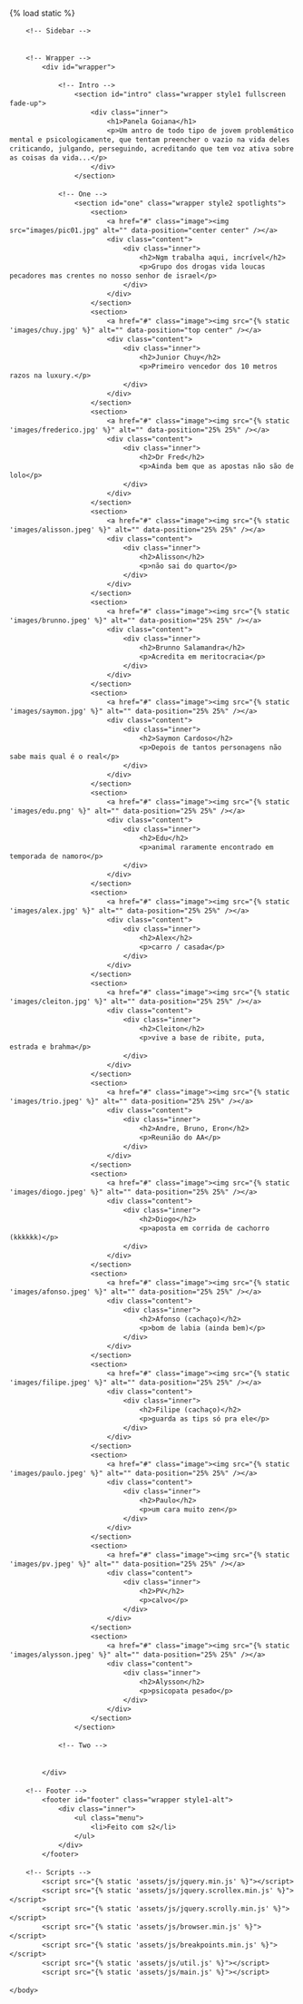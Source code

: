 {% load static %}
<!DOCTYPE HTML>
<!--
	Hyperspace by HTML5 UP
	html5up.net | @ajlkn
	Free for personal and commercial use under the CCA 3.0 license (html5up.net/license)
-->
<html>
	<head>
		<title>Hyperspace by HTML5 UP</title>
		<meta charset="utf-8" />
		<meta name="viewport" content="width=device-width, initial-scale=1, user-scalable=no" />
		<link rel="stylesheet" href="{% static 'assets/css/main.css' %}" />
		<noscript><link rel="stylesheet" href="{% static 'assets/css/noscript.css' %}" /></noscript>
	</head>
	<body class="is-preload">

		<!-- Sidebar -->


		<!-- Wrapper -->
			<div id="wrapper">

				<!-- Intro -->
					<section id="intro" class="wrapper style1 fullscreen fade-up">
						<div class="inner">
							<h1>Panela Goiana</h1>
							<p>Um antro de todo tipo de jovem problemático mental e psicologicamente, que tentam preencher o vazio na vida deles criticando, julgando, perseguindo, acreditando que tem voz ativa sobre as coisas da vida...</p>
						</div>
					</section>

				<!-- One -->
					<section id="one" class="wrapper style2 spotlights">
						<section>
							<a href="#" class="image"><img src="images/pic01.jpg" alt="" data-position="center center" /></a>
							<div class="content">
								<div class="inner">
									<h2>Ngm trabalha aqui, incrível</h2>
									<p>Grupo dos drogas vida loucas pecadores mas crentes no nosso senhor de israel</p>
								</div>
							</div>
						</section>
						<section>
							<a href="#" class="image"><img src="{% static 'images/chuy.jpg' %}" alt="" data-position="top center" /></a>
							<div class="content">
								<div class="inner">
									<h2>Junior Chuy</h2>
									<p>Primeiro vencedor dos 10 metros razos na luxury.</p>
								</div>
							</div>
						</section>
						<section>
							<a href="#" class="image"><img src="{% static 'images/frederico.jpg' %}" alt="" data-position="25% 25%" /></a>
							<div class="content">
								<div class="inner">
									<h2>Dr Fred</h2>
									<p>Ainda bem que as apostas não são de lolo</p>
								</div>
							</div>
						</section>
						<section>
							<a href="#" class="image"><img src="{% static 'images/alisson.jpeg' %}" alt="" data-position="25% 25%" /></a>
							<div class="content">
								<div class="inner">
									<h2>Alisson</h2>
									<p>não sai do quarto</p>
								</div>
							</div>
						</section>
						<section>
							<a href="#" class="image"><img src="{% static 'images/brunno.jpeg' %}" alt="" data-position="25% 25%" /></a>
							<div class="content">
								<div class="inner">
									<h2>Brunno Salamandra</h2>
									<p>Acredita em meritocracia</p>
								</div>
							</div>
						</section>
						<section>
							<a href="#" class="image"><img src="{% static 'images/saymon.jpg' %}" alt="" data-position="25% 25%" /></a>
							<div class="content">
								<div class="inner">
									<h2>Saymon Cardoso</h2>
									<p>Depois de tantos personagens não sabe mais qual é o real</p>
								</div>
							</div>
						</section>
						<section>
							<a href="#" class="image"><img src="{% static 'images/edu.png' %}" alt="" data-position="25% 25%" /></a>
							<div class="content">
								<div class="inner">
									<h2>Edu</h2>
									<p>animal raramente encontrado em temporada de namoro</p>
								</div>
							</div>
						</section>
						<section>
							<a href="#" class="image"><img src="{% static 'images/alex.jpg' %}" alt="" data-position="25% 25%" /></a>
							<div class="content">
								<div class="inner">
									<h2>Alex</h2>
									<p>carro / casada</p>
								</div>
							</div>
						</section>
						<section>
							<a href="#" class="image"><img src="{% static 'images/cleiton.jpg' %}" alt="" data-position="25% 25%" /></a>
							<div class="content">
								<div class="inner">
									<h2>Cleiton</h2>
									<p>vive a base de ribite, puta, estrada e brahma</p>
								</div>
							</div>
						</section>
						<section>
							<a href="#" class="image"><img src="{% static 'images/trio.jpeg' %}" alt="" data-position="25% 25%" /></a>
							<div class="content">
								<div class="inner">
									<h2>Andre, Bruno, Eron</h2>
									<p>Reunião do AA</p>
								</div>
							</div>
						</section>
						<section>
							<a href="#" class="image"><img src="{% static 'images/diogo.jpeg' %}" alt="" data-position="25% 25%" /></a>
							<div class="content">
								<div class="inner">
									<h2>Diogo</h2>
									<p>aposta em corrida de cachorro (kkkkkk)</p>
								</div>
							</div>
						</section>
						<section>
							<a href="#" class="image"><img src="{% static 'images/afonso.jpeg' %}" alt="" data-position="25% 25%" /></a>
							<div class="content">
								<div class="inner">
									<h2>Afonso (cachaço)</h2>
									<p>bom de labia (ainda bem)</p>
								</div>
							</div>
						</section>
						<section>
							<a href="#" class="image"><img src="{% static 'images/filipe.jpeg' %}" alt="" data-position="25% 25%" /></a>
							<div class="content">
								<div class="inner">
									<h2>Filipe (cachaço)</h2>
									<p>guarda as tips só pra ele</p>
								</div>
							</div>
						</section>
						<section>
							<a href="#" class="image"><img src="{% static 'images/paulo.jpeg' %}" alt="" data-position="25% 25%" /></a>
							<div class="content">
								<div class="inner">
									<h2>Paulo</h2>
									<p>um cara muito zen</p>
								</div>
							</div>
						</section>
						<section>
							<a href="#" class="image"><img src="{% static 'images/pv.jpeg' %}" alt="" data-position="25% 25%" /></a>
							<div class="content">
								<div class="inner">
									<h2>PV</h2>
									<p>calvo</p>
								</div>
							</div>
						</section>
						<section>
							<a href="#" class="image"><img src="{% static 'images/alysson.jpeg' %}" alt="" data-position="25% 25%" /></a>
							<div class="content">
								<div class="inner">
									<h2>Alysson</h2>
									<p>psicopata pesado</p>
								</div>
							</div>
						</section>
					</section>

				<!-- Two -->


			</div>

		<!-- Footer -->
			<footer id="footer" class="wrapper style1-alt">
				<div class="inner">
					<ul class="menu">
						<li>Feito com s2</li>
					</ul>
				</div>
			</footer>

		<!-- Scripts -->
			<script src="{% static 'assets/js/jquery.min.js' %}"></script>
			<script src="{% static 'assets/js/jquery.scrollex.min.js' %}"></script>
			<script src="{% static 'assets/js/jquery.scrolly.min.js' %}"></script>
			<script src="{% static 'assets/js/browser.min.js' %}"></script>
			<script src="{% static 'assets/js/breakpoints.min.js' %}"></script>
			<script src="{% static 'assets/js/util.js' %}"></script>
			<script src="{% static 'assets/js/main.js' %}"></script>

	</body>
</html>